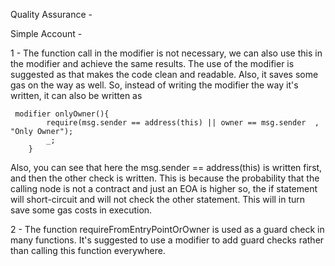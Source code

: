 Quality Assurance - 

Simple Account - 

1 - The function call in the modifier is not necessary, we can also use this in the modifier and achieve the same results.  The use of the modifier is suggested as that makes the code clean and readable. Also, it saves some gas on the way as well. So, instead of writing the modifier the way it's written, it can also be written as  
```
 modifier onlyOwner(){
        require(msg.sender == address(this) || owner == msg.sender  , "Only Owner");
        _;
    }
```
Also, you can see that here the msg.sender == address(this) is written first, and then the other check is written. This is because the probability that the calling node is not a contract and just an EOA is higher so, the if statement will short-circuit and will not check the other statement. This will in turn save some gas costs in execution. 

2 - The function requireFromEntryPointOrOwner is used as a guard check in many functions. It's suggested to use a modifier to add guard checks rather than calling this function everywhere. 
